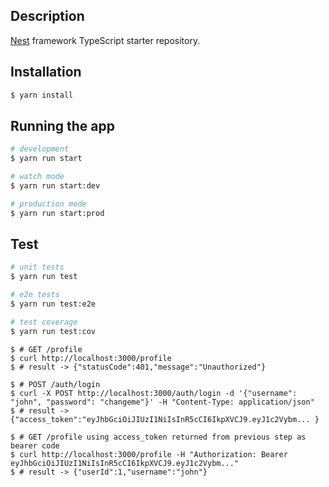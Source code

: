 ## Description

[Nest](https://github.com/nestjs/nest) framework TypeScript starter repository.

## Installation

```bash
$ yarn install
```

## Running the app

```bash
# development
$ yarn run start

# watch mode
$ yarn run start:dev

# production mode
$ yarn run start:prod
```

## Test

```bash
# unit tests
$ yarn run test

# e2e tests
$ yarn run test:e2e

# test coverage
$ yarn run test:cov
```

```curl
$ # GET /profile
$ curl http://localhost:3000/profile
$ # result -> {"statusCode":401,"message":"Unauthorized"}

$ # POST /auth/login
$ curl -X POST http://localhost:3000/auth/login -d '{"username": "john", "password": "changeme"}' -H "Content-Type: application/json"
$ # result -> {"access_token":"eyJhbGciOiJIUzI1NiIsInR5cCI6IkpXVCJ9.eyJ1c2Vybm... }

$ # GET /profile using access_token returned from previous step as bearer code
$ curl http://localhost:3000/profile -H "Authorization: Bearer eyJhbGciOiJIUzI1NiIsInR5cCI6IkpXVCJ9.eyJ1c2Vybm..."
$ # result -> {"userId":1,"username":"john"}
```